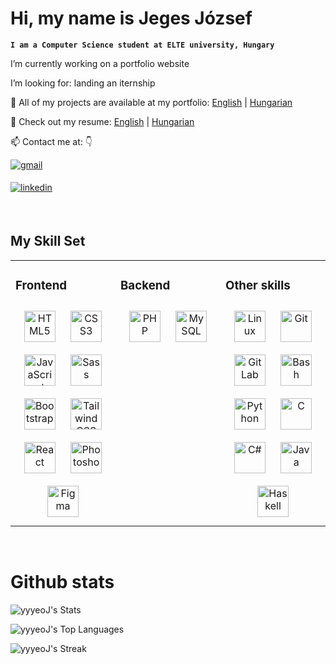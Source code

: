 # Hi, my name is **Jeges József**

**`I am a Computer Science student at ELTE university, Hungary `**

<p> I’m currently working on a portfolio website</p>
<p>I’m looking for:  landing an iternship</p>
<p>📄 All of my projects are available at my portfolio: <a target="_blank" href="https://jegesjozsef.netlify.app">English</a> | <a target="_blank" href="https://jegesjozsef.netlify.app/index_hu">Hungarian</a></p>
<p> 📄 Check out my resume: <a href="https://jegesjozsef.netlify.app/CV_ENG.pdf">English</a> | <a href="https://jegesjozsef.netlify.app/CV_HU.pdf">Hungarian</a></p>
<p>📫 Contact me at: 👇</p>

<p>
  <a href="mailto:jegesjoco@gmail.com" target="_blank">
    <img src=https://img.shields.io/badge/jegesjoco%40gmail.com-%2520?style=flat&logo=gmail&logoColor=white&labelColor=%23DB3E00&color=%23DB3E00&link=mailto%3Ajegesjoco%40gmail.com alt=gmail style="margin-bottom: 5px;" />
  </a>
</p>

<p>
  <a target="_blank" href="https://www.linkedin.com/in/jozsefjeges/">
    <img src=https://img.shields.io/badge/J%C3%B3zsef%20Jeges-%2520?style=flat&logo=linkedin&logoColor=white&labelColor=blue&color=blue&link=https%3A%2F%2Fwww.linkedin.com%2Fin%2Fj%25C3%25B3zsef-jeges-578a63229%2F alt=linkedin style="margin-bottom: 5px;" />
  </a>
</p>

<br/>  

## My Skill Set  
<table><tr><td valign="top" width="33%">

### Frontend  
<div align="center">  
<a href="https://en.wikipedia.org/wiki/HTML5" target="_blank"><img style="margin: 10px" src="https://profilinator.rishav.dev/skills-assets/html5-original-wordmark.svg" alt="HTML5" height="50" /></a>  
<a href="https://www.w3schools.com/css/" target="_blank"><img style="margin: 10px" src="https://profilinator.rishav.dev/skills-assets/css3-original-wordmark.svg" alt="CSS3" height="50" /></a>  
<a href="https://www.javascript.com/" target="_blank"><img style="margin: 10px" src="https://profilinator.rishav.dev/skills-assets/javascript-original.svg" alt="JavaScript" height="50" /></a>  
<a href="https://sass-lang.com/" target="_blank"><img style="margin: 10px" src="https://profilinator.rishav.dev/skills-assets/sass-original.svg" alt="Sass" height="50" /></a>  
<a href="https://getbootstrap.com/docs/3.4/javascript/" target="_blank"><img style="margin: 10px" src="https://profilinator.rishav.dev/skills-assets/bootstrap-plain.svg" alt="Bootstrap" height="50" /></a>  
<a href="https://www.tailwindcss.com/" target="_blank"><img style="margin: 10px" src="https://profilinator.rishav.dev/skills-assets/tailwindcss.svg" alt="Tailwind CSS" height="50" /></a>  
<a href="https://reactjs.org/" target="_blank"><img style="margin: 10px" src="https://profilinator.rishav.dev/skills-assets/react-original-wordmark.svg" alt="React" height="50" /></a>  
<a href="https://www.adobe.com/in/products/photoshop.html" target="_blank"><img style="margin: 10px" src="https://profilinator.rishav.dev/skills-assets/photoshop-plain.svg" alt="Photoshop" height="50" /></a>  
<a href="https://www.figma.com/" target="_blank"><img style="margin: 10px" src="https://profilinator.rishav.dev/skills-assets/figma-icon.svg" alt="Figma" height="50" /></a>  
</div>

</td><td valign="top" width="33%">



### Backend  
<div align="center">  
<a href="https://www.php.net/" target="_blank"><img style="margin: 10px" src="https://profilinator.rishav.dev/skills-assets/php-original.svg" alt="PHP" height="50" /></a>  
<a href="https://www.mysql.com/" target="_blank"><img style="margin: 10px" src="https://profilinator.rishav.dev/skills-assets/mysql-original-wordmark.svg" alt="MySQL" height="50" /></a>  
</div>

</td><td valign="top" width="33%">



### Other skills
<div align="center">  
<a href="https://www.linux.org/" target="_blank"><img style="margin: 10px" src="https://profilinator.rishav.dev/skills-assets/linux-original.svg" alt="Linux" height="50" /></a>  
<a href="https://github.com/" target="_blank"><img style="margin: 10px" src="https://profilinator.rishav.dev/skills-assets/git-scm-icon.svg" alt="Git" height="50" /></a>  
<a href="https://about.gitlab.com/" target="_blank"><img style="margin: 10px" src="https://profilinator.rishav.dev/skills-assets/gitlab.svg" alt="GitLab" height="50" /></a>  
<a href="https://www.gnu.org/software/bash/" target="_blank"><img style="margin: 10px" src="https://profilinator.rishav.dev/skills-assets/gnu_bash-icon.svg" alt="Bash" height="50" /></a>  
<a href="https://www.python.org/" target="_blank"><img style="margin: 10px" src="https://profilinator.rishav.dev/skills-assets/python-original.svg" alt="Python" height="50" /></a>  
<a href="https://www.cprogramming.com/" target="_blank"><img style="margin: 10px" src="https://profilinator.rishav.dev/skills-assets/c-original.svg" alt="C" height="50" /></a>  
<a href="https://docs.microsoft.com/en-us/dotnet/csharp/" target="_blank"><img style="margin: 10px" src="https://profilinator.rishav.dev/skills-assets/csharp-original.svg" alt="C#" height="50" /></a>  
<a href="https://www.java.com/" target="_blank"><img style="margin: 10px" src="https://profilinator.rishav.dev/skills-assets/java-original-wordmark.svg" alt="Java" height="50" /></a>  
<a href="https://www.haskell.org/" target="_blank"><img style="margin: 10px" src="https://profilinator.rishav.dev/skills-assets/haskell.png" alt="Haskell" height="50" /></a>  
</div>

</td></tr></table>  

<br/>  




# Github stats

![yyyeoJ's Stats](https://github-readme-stats.vercel.app/api?username=yyyeoJ&theme=blue-green&show_icons=true&hide_border=true&count_private=true)


![yyyeoJ's Top Languages](https://github-readme-stats.vercel.app/api/top-langs/?username=yyyeoJ&theme=blue-green&show_icons=true&hide_border=true&layout=compact)

![yyyeoJ's Streak](https://github-readme-streak-stats.herokuapp.com/?user=yyyeoJ&theme=blue-green&hide_border=true)



